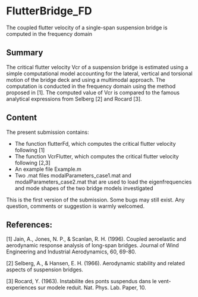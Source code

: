 # FlutterBridge_FD
The coupled flutter velocity of a single-span suspension bridge is computed in the frequency domain



## Summary
The critical flutter velocity Vcr of a suspension bridge is estimated using a simple computational model accounting for the lateral, vertical and torsional motion of the bridge deck and using a multimodal approach. The computation is conducted in the frequency domain using the method proposed in [1]. The computed value of Vcr is compared to the famous analytical expressions from Selberg [2] and Rocard [3].


## Content

The present submission contains:

- The function flutterFd, which computes the critical flutter velocity following [1]
- The function VcrFlutter, which computes the critical flutter velocity following [2,3]
- An example file Example.m
- Two .mat files modalParameters_case1.mat and modalParameters_case2.mat that are used to load the eigenfrequencies and mode shapes of the two bridge models investigated

This is the first version of the submission. Some bugs may still exist. Any question, comments or suggestion is warmly welcomed.

## References:

[1] Jain, A., Jones, N. P., & Scanlan, R. H. (1996). Coupled aeroelastic and aerodynamic response analysis of long-span bridges. Journal of Wind Engineering and Industrial Aerodynamics, 60, 69-80.

[2] Selberg, A., & Hansen, E. H. (1966). Aerodynamic stability and related aspects of suspension bridges.

[3] Rocard, Y. (1963). Instabilite des ponts suspendus dans le vent-experiences sur modele reduit. Nat. Phys. Lab. Paper, 10.
